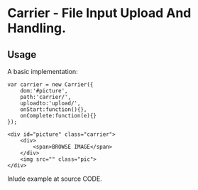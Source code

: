 Carrier - File Input Upload And Handling.
==================================================

Usage
-------------

A basic implementation:

    var carrier = new Carrier({
        dom:'#picture',
        path:'carrier/', 
        uploadto:'upload/',
        onStart:function(){}, 
        onComplete:function(e){}
    });
    
    <div id="picture" class="carrier">
		<div>
			<span>BROWSE IMAGE</span>
		</div>
		<img src="" class="pic">
	</div>
    
Inlude example at source CODE.
